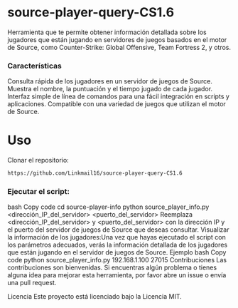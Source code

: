 # source-player-query-CS1.6
Herramienta que te permite obtener información detallada sobre los jugadores que están jugando en servidores de juegos basados en el motor de Source, como Counter-Strike: Global Offensive, Team Fortress 2, y otros.

### Características
Consulta rápida de los jugadores en un servidor de juegos de Source.
Muestra el nombre, la puntuación y el tiempo jugado de cada jugador.
Interfaz simple de línea de comandos para una fácil integración en scripts y aplicaciones.
Compatible con una variedad de juegos que utilizan el motor de Source.
# Uso
Clonar el repositorio:
```sh
https://github.com/Linkmail16/source-player-query-CS1.6
```
### Ejecutar el script:
bash
Copy code
cd source-player-info
python source_player_info.py <dirección_IP_del_servidor> <puerto_del_servidor>
Reemplaza <dirección_IP_del_servidor> y <puerto_del_servidor> con la dirección IP y el puerto del servidor de juegos de Source que deseas consultar.
Visualizar la información de los jugadores:Una vez que hayas ejecutado el script con los parámetros adecuados, verás la información detallada de los jugadores que están jugando en el servidor de juegos de Source.
Ejemplo
bash
Copy code
python source_player_info.py 192.168.1.100 27015
Contribuciones
Las contribuciones son bienvenidas. Si encuentras algún problema o tienes alguna idea para mejorar esta herramienta, por favor abre un issue o envía una pull request.

Licencia
Este proyecto está licenciado bajo la Licencia MIT.
